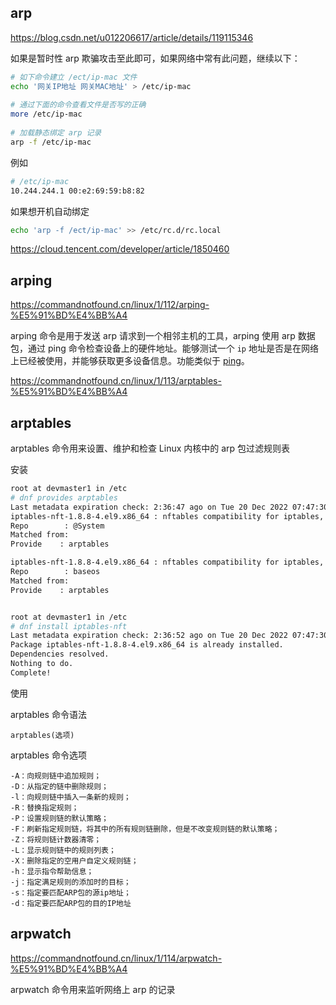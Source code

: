 ## arp

https://blog.csdn.net/u012206617/article/details/119115346

如果是暂时性 arp 欺骗攻击至此即可，如果网络中常有此问题，继续以下：

```bash
# 如下命令建立 /ect/ip-mac 文件
echo '网关IP地址 网关MAC地址' > /etc/ip-mac
 
# 通过下面的命令查看文件是否写的正确
more /etc/ip-mac
 
# 加载静态绑定 arp 记录
arp -f /etc/ip-mac 
```

例如

```bash
# /etc/ip-mac 
10.244.244.1 00:e2:69:59:b8:82

```



如果想开机自动绑定

```bash
echo 'arp -f /ect/ip-mac' >> /etc/rc.d/rc.local
```

https://cloud.tencent.com/developer/article/1850460

## arping

https://commandnotfound.cn/linux/1/112/arping-%E5%91%BD%E4%BB%A4

arping 命令是用于发送 arp 请求到一个相邻主机的工具，arping 使用 arp 数据包，通过 ping 命令检查设备上的硬件地址。能够测试一个 `ip` 地址是否是在网络上已经被使用，并能够获取更多设备信息。功能类似于 [ping](https://commandnotfound.cn/linux/1/323/ping-命令)。



https://commandnotfound.cn/linux/1/113/arptables-%E5%91%BD%E4%BB%A4

## arptables

arptables 命令用来设置、维护和检查 Linux 内核中的 arp 包过滤规则表

安装

```bash
root at devmaster1 in /etc
# dnf provides arptables
Last metadata expiration check: 2:36:47 ago on Tue 20 Dec 2022 07:47:30 AM CST.
iptables-nft-1.8.8-4.el9.x86_64 : nftables compatibility for iptables, arptables and ebtables
Repo        : @System
Matched from:
Provide    : arptables

iptables-nft-1.8.8-4.el9.x86_64 : nftables compatibility for iptables, arptables and ebtables
Repo        : baseos
Matched from:
Provide    : arptables


root at devmaster1 in /etc
# dnf install iptables-nft
Last metadata expiration check: 2:36:52 ago on Tue 20 Dec 2022 07:47:30 AM CST.
Package iptables-nft-1.8.8-4.el9.x86_64 is already installed.
Dependencies resolved.
Nothing to do.
Complete!
```

使用

arptables 命令语法

```
arptables(选项)
```

arptables 命令选项


```
-A：向规则链中追加规则；
-D：从指定的链中删除规则；
-l：向规则链中插入一条新的规则；
-R：替换指定规则；
-P：设置规则链的默认策略；
-F：刷新指定规则链，将其中的所有规则链删除，但是不改变规则链的默认策略；
-Z：将规则链计数器清零；
-L：显示规则链中的规则列表；
-X：删除指定的空用户自定义规则链；
-h：显示指令帮助信息；
-j：指定满足规则的添加时的目标；
-s：指定要匹配ARP包的源ip地址；
-d：指定要匹配ARP包的目的IP地址
```

## arpwatch

https://commandnotfound.cn/linux/1/114/arpwatch-%E5%91%BD%E4%BB%A4

arpwatch 命令用来监听网络上 arp 的记录

